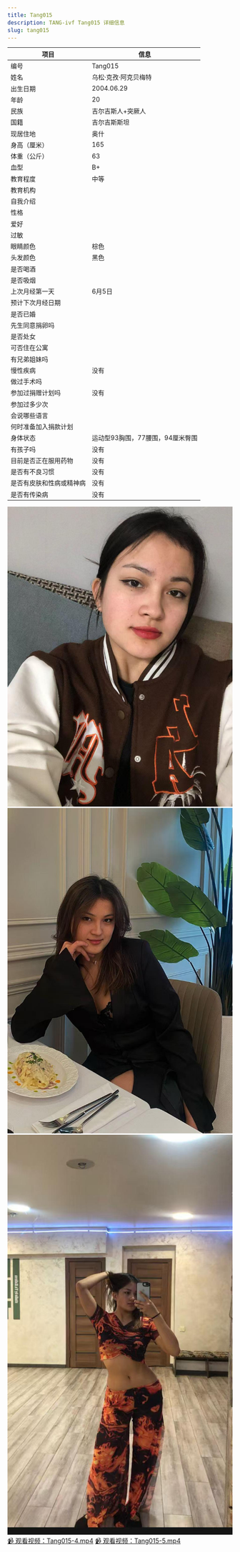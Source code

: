 ```yaml
---
title: Tang015
description: TANG-ivf Tang015 详细信息
slug: tang015
---
```


| 项目           | 信息                                                         |
| -------------- | ------------------------------------------------------------ |
| 编号           | Tang015                                                      |
| 姓名           | 乌松·克孜·阿克贝梅特                                         |
| 出生日期       | 2004.06.29                                                   |
| 年龄           | 20                                                           |
| 民族           | 吉尔吉斯人+突厥人                                            |
| 国籍           | 吉尔吉斯斯坦                                                 |
| 现居住地       | 奥什                                                         |
| 身高（厘米）   | 165                                                          |
| 体重（公斤）   | 63                                                           |
| 血型           | B+                                                           |
| 教育程度       | 中等                                                         |
| 教育机构       |                                                              |
| 自我介绍       |                                                              |
| 性格           |                                                              |
| 爱好           |                                                              |
| 过敏           |                                                              |
| 眼睛颜色       | 棕色                                                         |
| 头发颜色       | 黑色                                                         |
| 是否喝酒       |                                                              |
| 是否吸烟       |                                                              |
| 上次月经第一天 | 6月5日                                                       |
| 预计下次月经日期 |                                                             |
| 是否已婚       |                                                              |
| 先生同意捐卵吗 |                                                              |
| 是否处女       |                                                              |
| 可否住在公寓   |                                                              |
| 有兄弟姐妹吗   |                                                              |
| 慢性疾病       | 没有                                                         |
| 做过手术吗     |                                                              |
| 参加过捐赠计划吗 | 没有                                                        |
| 参加过多少次   |                                                              |
| 会说哪些语言   |                                                              |
| 何时准备加入捐款计划 |                                                         |
| 身体状态       | 运动型93胸围，77腰围，94厘米臀围                             |
| 有孩子吗       | 没有                                                         |
| 目前是否正在服用药物 | 没有                                                   |
| 是否有不良习惯 | 没有                                                         |
| 是否有皮肤和性病或精神病 | 没有                                               |
| 是否有传染病   | 没有                                                         |

![](media/Tang015-1.jpg)
![](media/Tang015-2.jpg)
![](media/Tang015-3.jpg)
[📹 观看视频：Tang015-4.mp4](/Tang015-4.mp4)
[📹 观看视频：Tang015-5.mp4](/Tang015-5.mp4)